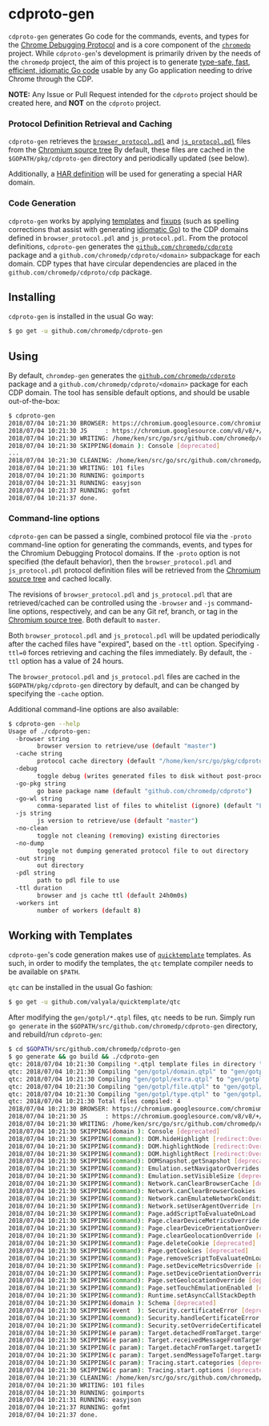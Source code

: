 # cdproto-gen

`cdproto-gen` generates Go code for the commands, events, and types for the
[Chrome Debugging Protocol][devtools-protocol] and is a core component of the
[`chromedp`][chromedp] project. While `cdproto-gen`'s development is primarily
driven by the needs of the `chromedp` project, the aim of this project is to
generate [type-safe, fast, efficient, idiomatic Go code][cdproto] usable by any
Go application needing to drive Chrome through the CDP.

**NOTE:** Any Issue or Pull Request intended for the `cdproto` project should
be created here, and **NOT** on the `cdproto` project.

### Protocol Definition Retrieval and Caching

`cdproto-gen` retrieves the [`browser_protocol.pdl`][browser-protocol] and
[`js_protocol.pdl`][js-protocol] files from the [Chromium source tree][chromium-src]
By default, these files are cached in the `$GOPATH/pkg/cdproto-gen` directory
and periodically updated (see below).

Additionally, a [HAR definition][har-spec] will be used for generating a
special HAR domain.

### Code Generation

`cdproto-gen` works by applying [templates](/templates) and [fixups](/fixups)
(such as spelling corrections that assist with generating [idiomatic Go][effective-go])
to the CDP domains defined in `browser_protocol.pdl` and `js_protocol.pdl`.
From the protocol definitions, `cdproto-gen` generates the [`github.com/chromedp/cdproto`][cdproto]
package and a `github.com/chromedp/cdproto/<domain>` subpackage for each
domain. CDP types that have circular dependencies are placed in the
`github.com/chromedp/cdproto/cdp` package.

## Installing

`cdproto-gen` is installed in the usual Go way:

```sh
$ go get -u github.com/chromedp/cdproto-gen
```

## Using

By default, `chromdep-gen` generates the [`github.com/chromedp/cdproto`][cdproto-godoc]
package and a `github.com/chromedp/cdproto/<domain>` package for each CDP
domain. The tool has sensible default options, and should be usable
out-of-the-box:

```sh
$ cdproto-gen
2018/07/04 10:21:30 BROWSER: https://chromium.googlesource.com/chromium/src/+/master/third_party/blink/renderer/core/inspector/browser_protocol.pdl?format=TEXT
2018/07/04 10:21:30 JS     : https://chromium.googlesource.com/v8/v8/+/master/src/inspector/js_protocol.pdl?format=TEXT
2018/07/04 10:21:30 WRITING: /home/ken/src/go/src/github.com/chromedp/cdproto/protocol-master_master-20180704.pdl
2018/07/04 10:21:30 SKIPPING(domain ): Console [deprecated]
...
2018/07/04 10:21:30 CLEANING: /home/ken/src/go/src/github.com/chromedp/cdproto
2018/07/04 10:21:30 WRITING: 101 files
2018/07/04 10:21:30 RUNNING: goimports
2018/07/04 10:21:31 RUNNING: easyjson
2018/07/04 10:21:37 RUNNING: gofmt
2018/07/04 10:21:37 done.
```

### Command-line options

`cdproto-gen` can be passed a single, combined protocol file via the `-proto`
command-line option for generating the commands, events, and types for the
Chromium Debugging Protocol domains. If the `-proto` option is not specified
(the default behavior), then the `browser_protocol.pdl` and `js_protocol.pdl`
protocol definition files will be retrieved from the [Chromium source tree][chromium-src]
and cached locally.

The revisions of `browser_protocol.pdl` and `js_protocol.pdl` that are
retrieved/cached can be controlled using the `-browser` and `-js` command-line
options, respectively, and can be any Git ref, branch, or tag in the [Chromium
source tree][chromium-src]. Both default to `master`.

Both `browser_protocol.pdl` and `js_protocol.pdl` will be updated
periodically after the cached files have "expired", based on the `-ttl` option.
Specifying `-ttl=0` forces retrieving and caching the files immediately. By
default, the `-ttl` option has a value of 24 hours.

The `browser_protocol.pdl` and `js_protocol.pdl` files are cached in the
`$GOPATH/pkg/cdproto-gen` directory by default, and can be changed by
specifying the `-cache` option.

Additional command-line options are also available:

```sh
$ cdproto-gen --help
Usage of ./cdproto-gen:
  -browser string
    	browser version to retrieve/use (default "master")
  -cache string
    	protocol cache directory (default "/home/ken/src/go/pkg/cdproto-gen")
  -debug
    	toggle debug (writes generated files to disk without post-processing)
  -go-pkg string
    	go base package name (default "github.com/chromedp/cdproto")
  -go-wl string
    	comma-separated list of files to whitelist (ignore) (default "LICENSE,README.md,protocol*.pdl,easyjson.go")
  -js string
    	js version to retrieve/use (default "master")
  -no-clean
    	toggle not cleaning (removing) existing directories
  -no-dump
    	toggle not dumping generated protocol file to out directory
  -out string
    	out directory
  -pdl string
    	path to pdl file to use
  -ttl duration
    	browser and js cache ttl (default 24h0m0s)
  -workers int
    	number of workers (default 8)
```

## Working with Templates

`cdproto-gen`'s code generation makes use of  [`quicktemplate`][quicktemplate]
templates. As such, in order to modify the templates, the `qtc` template
compiler needs to be available on `$PATH`.

`qtc` can be installed in the usual Go fashion:

```sh
$ go get -u github.com/valyala/quicktemplate/qtc
```

After modifying the `gen/gotpl/*.qtpl` files, `qtc` needs to be run. Simply run
`go generate` in the `$GOPATH/src/github.com/chromedp/cdproto-gen` directory,
and rebuild/run `cdproto-gen`:

```sh
$ cd $GOPATH/src/github.com/chromedp/cdproto-gen
$ go generate && go build && ./cdproto-gen
qtc: 2018/07/04 10:21:30 Compiling *.qtpl template files in directory "gen/gotpl"
qtc: 2018/07/04 10:21:30 Compiling "gen/gotpl/domain.qtpl" to "gen/gotpl/domain.qtpl.go"...
qtc: 2018/07/04 10:21:30 Compiling "gen/gotpl/extra.qtpl" to "gen/gotpl/extra.qtpl.go"...
qtc: 2018/07/04 10:21:30 Compiling "gen/gotpl/file.qtpl" to "gen/gotpl/file.qtpl.go"...
qtc: 2018/07/04 10:21:30 Compiling "gen/gotpl/type.qtpl" to "gen/gotpl/type.qtpl.go"...
qtc: 2018/07/04 10:21:30 Total files compiled: 4
2018/07/04 10:21:30 BROWSER: https://chromium.googlesource.com/chromium/src/+/master/third_party/blink/renderer/core/inspector/browser_protocol.pdl?format=TEXT
2018/07/04 10:21:30 JS     : https://chromium.googlesource.com/v8/v8/+/master/src/inspector/js_protocol.pdl?format=TEXT
2018/07/04 10:21:30 WRITING: /home/ken/src/go/src/github.com/chromedp/cdproto/protocol-master_master-20180704.pdl
2018/07/04 10:21:30 SKIPPING(domain ): Console [deprecated]
2018/07/04 10:21:30 SKIPPING(command): DOM.hideHighlight [redirect:Overlay.hideHighlight]
2018/07/04 10:21:30 SKIPPING(command): DOM.highlightNode [redirect:Overlay.highlightNode]
2018/07/04 10:21:30 SKIPPING(command): DOM.highlightRect [redirect:Overlay.highlightRect]
2018/07/04 10:21:30 SKIPPING(command): DOMSnapshot.getSnapshot [deprecated]
2018/07/04 10:21:30 SKIPPING(command): Emulation.setNavigatorOverrides [deprecated]
2018/07/04 10:21:30 SKIPPING(command): Emulation.setVisibleSize [deprecated]
2018/07/04 10:21:30 SKIPPING(command): Network.canClearBrowserCache [deprecated]
2018/07/04 10:21:30 SKIPPING(command): Network.canClearBrowserCookies [deprecated]
2018/07/04 10:21:30 SKIPPING(command): Network.canEmulateNetworkConditions [deprecated]
2018/07/04 10:21:30 SKIPPING(command): Network.setUserAgentOverride [redirect:Emulation]
2018/07/04 10:21:30 SKIPPING(command): Page.addScriptToEvaluateOnLoad [deprecated]
2018/07/04 10:21:30 SKIPPING(command): Page.clearDeviceMetricsOverride [deprecated]
2018/07/04 10:21:30 SKIPPING(command): Page.clearDeviceOrientationOverride [deprecated]
2018/07/04 10:21:30 SKIPPING(command): Page.clearGeolocationOverride [deprecated]
2018/07/04 10:21:30 SKIPPING(command): Page.deleteCookie [deprecated]
2018/07/04 10:21:30 SKIPPING(command): Page.getCookies [deprecated]
2018/07/04 10:21:30 SKIPPING(command): Page.removeScriptToEvaluateOnLoad [deprecated]
2018/07/04 10:21:30 SKIPPING(command): Page.setDeviceMetricsOverride [deprecated]
2018/07/04 10:21:30 SKIPPING(command): Page.setDeviceOrientationOverride [deprecated]
2018/07/04 10:21:30 SKIPPING(command): Page.setGeolocationOverride [deprecated]
2018/07/04 10:21:30 SKIPPING(command): Page.setTouchEmulationEnabled [deprecated]
2018/07/04 10:21:30 SKIPPING(command): Runtime.setAsyncCallStackDepth [redirect:Debugger]
2018/07/04 10:21:30 SKIPPING(domain ): Schema [deprecated]
2018/07/04 10:21:30 SKIPPING(event  ): Security.certificateError [deprecated]
2018/07/04 10:21:30 SKIPPING(command): Security.handleCertificateError [deprecated]
2018/07/04 10:21:30 SKIPPING(command): Security.setOverrideCertificateErrors [deprecated]
2018/07/04 10:21:30 SKIPPING(e param): Target.detachedFromTarget.targetId [deprecated]
2018/07/04 10:21:30 SKIPPING(e param): Target.receivedMessageFromTarget.targetId [deprecated]
2018/07/04 10:21:30 SKIPPING(c param): Target.detachFromTarget.targetId [deprecated]
2018/07/04 10:21:30 SKIPPING(c param): Target.sendMessageToTarget.targetId [deprecated]
2018/07/04 10:21:30 SKIPPING(c param): Tracing.start.categories [deprecated]
2018/07/04 10:21:30 SKIPPING(c param): Tracing.start.options [deprecated]
2018/07/04 10:21:30 CLEANING: /home/ken/src/go/src/github.com/chromedp/cdproto
2018/07/04 10:21:30 WRITING: 101 files
2018/07/04 10:21:30 RUNNING: goimports
2018/07/04 10:21:31 RUNNING: easyjson
2018/07/04 10:21:37 RUNNING: gofmt
2018/07/04 10:21:37 done.
```

[devtools-protocol]: https://chromedevtools.github.io/devtools-protocol/
[chromedp]: https://github.com/chromedp
[cdproto]: https://github.com/chromedp/cdproto
[browser-protocol]: https://chromium.googlesource.com/chromium/src/+/master/third_party/blink/renderer/core/inspector/browser_protocol.pdl
[js-protocol]: https://chromium.googlesource.com/v8/v8/+/master/src/inspector/js_protocol.pdl
[chromium-src]: https://chromium.googlesource.com/chromium/src.git
[har-spec]: http://www.softwareishard.com/blog/har-12-spec/
[effective-go]: https://golang.org/doc/effective_go.html
[cdproto-godoc]: https://godoc.org/github.com/chromedp/cdproto
[quicktemplate]: https://github.com/valyala/quicktemplate
